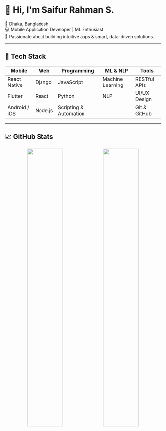 # 👋 Hi, I'm Saifur Rahman S.

📍 Dhaka, Bangladesh  
💻 Mobile Application Developer | ML Enthusiast  
🧠 Passionate about building intuitive apps & smart, data-driven solutions.

---

## 🚀 Tech Stack

| Mobile              | Web                | Programming         | ML & NLP            | Tools               |
|---------------------|--------------------|----------------------|----------------------|----------------------|
| React Native        | Django             | JavaScript           | Machine Learning     | RESTful APIs         |
| Flutter             | React              | Python               | NLP                  | UI/UX Design         |
| Android / iOS       | Node.js            | Scripting & Automation |                      | Git & GitHub         |

---

## 📈 GitHub Stats

<p align="center">
  <img src="https://github-readme-stats.vercel.app/api?username=Saifur43&show_icons=true&count_private=true&theme=tokyonight&hide=contribs&hide_title=true&border_radius=10&include_all_commits=true" width="48%" />
  <img src="https://github-readme-stats.vercel.app/api/top-langs/?username=Saifur43&layout=compact&theme=tokyonight&border_radius=10" width="48%" />
</p>
